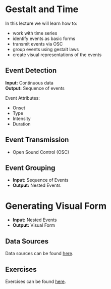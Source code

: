 # Gestalt and Time

In this lecture we will learn how to:

* work with time series
* identify events as basic forms
* transmit events via OSC
* group events using gestalt laws
* create visual representations of the events


## Event Detection

**Input:** Continuous data  
**Output:** Sequence of events

Event Attributes:

* Onset
* Type
* Intensity
* Duration

## Event Transmission

* Open Sound Control (OSC)

## Event Grouping

* **Input:** Sequence of Events  
* **Output:** Nested Events 

# Generating Visual Form

* **Input:** Nested Events  
* **Output:** Visual Form

## Data Sources

Data sources can be found [here](../data/readme.md).

## Exercises

Exercises can be found [here](exercises).











